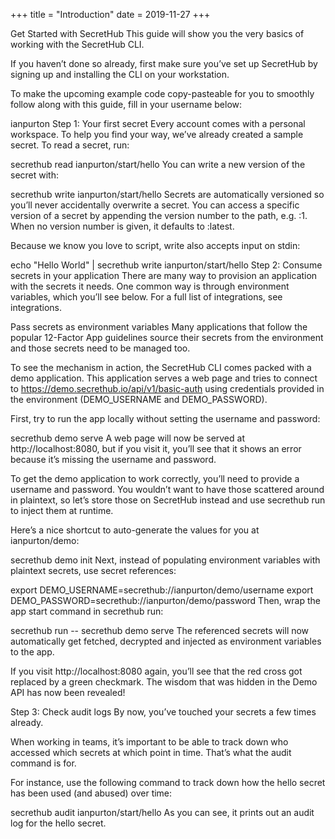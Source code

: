 +++
title = "Introduction"
date = 2019-11-27
+++

Get Started with SecretHub
This guide will show you the very basics of working with the SecretHub CLI.

If you haven’t done so already, first make sure you’ve set up SecretHub by signing up and installing the CLI on your workstation.

To make the upcoming example code copy-pasteable for you to smoothly follow along with this guide, fill in your username below:

ianpurton
Step 1: Your first secret
Every account comes with a personal workspace. To help you find your way, we’ve already created a sample secret. To read a secret, run:

secrethub read ianpurton/start/hello
You can write a new version of the secret with:

secrethub write ianpurton/start/hello
Secrets are automatically versioned so you’ll never accidentally overwrite a secret. You can access a specific version of a secret by appending the version number to the path, e.g. :1. When no version number is given, it defaults to :latest.

Because we know you love to script, write also accepts input on stdin:

echo "Hello World" | secrethub write ianpurton/start/hello
Step 2: Consume secrets in your application
There are many way to provision an application with the secrets it needs. One common way is through environment variables, which you’ll see below. For a full list of integrations, see integrations.

Pass secrets as environment variables
Many applications that follow the popular 12-Factor App guidelines source their secrets from the environment and those secrets need to be managed too.

To see the mechanism in action, the SecretHub CLI comes packed with a demo application. This application serves a web page and tries to connect to https://demo.secrethub.io/api/v1/basic-auth using credentials provided in the environment (DEMO_USERNAME and DEMO_PASSWORD).

First, try to run the app locally without setting the username and password:

secrethub demo serve
A web page will now be served at http://localhost:8080, but if you visit it, you’ll see that it shows an error because it’s missing the username and password.

To get the demo application to work correctly, you’ll need to provide a username and password. You wouldn’t want to have those scattered around in plaintext, so let’s store those on SecretHub instead and use secrethub run to inject them at runtime.

Here’s a nice shortcut to auto-generate the values for you at ianpurton/demo:

secrethub demo init
Next, instead of populating environment variables with plaintext secrets, use secret references:

export DEMO_USERNAME=secrethub://ianpurton/demo/username
export DEMO_PASSWORD=secrethub://ianpurton/demo/password
Then, wrap the app start command in secrethub run:

secrethub run -- secrethub demo serve
The referenced secrets will now automatically get fetched, decrypted and injected as environment variables to the app.

If you visit http://localhost:8080 again, you’ll see that the red cross got replaced by a green checkmark. The wisdom that was hidden in the Demo API has now been revealed!

Step 3: Check audit logs
By now, you’ve touched your secrets a few times already.

When working in teams, it’s important to be able to track down who accessed which secrets at which point in time. That’s what the audit command is for.

For instance, use the following command to track down how the hello secret has been used (and abused) over time:

secrethub audit ianpurton/start/hello
As you can see, it prints out an audit log for the hello secret.